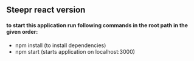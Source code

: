 
## Steepr react version

  #### to start this application run following commands in the root path in the given order:

 * npm install (to install dependencies)
 * npm start (starts application on localhost:3000)
